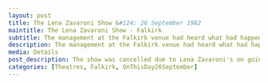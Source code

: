 ```yaml
---
layout: post
title: The Lena Zavaroni Show &#124; 26 September 1982
maintitle: The Lena Zavaroni Show - Falkirk
subtitle: The management at the Falkirk venue had heard what had happened the previous week at <a href="/1982-09-19-the-sunday-concert">New Brighton</a> and would not allow Lena to perform and cancelled the show
description: The management at the Falkirk venue had heard what had happened the previous week at <a href="/1982-09-19-the-sunday-concert">New Brighton</a> and would not allow Lena to perform and cancelled the show.
media: Details
post_description: The show was cancelled due to Lena Zavaroni's on going heath issues.
categories: [Theatres, Falkirk, OnThisDay26September]
---
```


